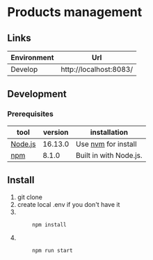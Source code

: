# Products management
## Links
| Environment | Url |
|-------------|---------------------------------|
| Develop | http://localhost:8083/


## Development
### Prerequisites

| tool   | version | installation                        |
|--------|---------|---------------------------------|
| [Node.js](https://nodejs.org/en/) | 16.13.0 | Use [nvm](https://github.com/nvm-sh/nvm) for install |
| [npm](https://docs.npmjs.com/cli)  |  8.1.0 | Built in with Node.js.          |


## Install

1. git clone
2. create local .env if you don't have it
3.
```
        npm install
```

4.
```
        npm run start
```
